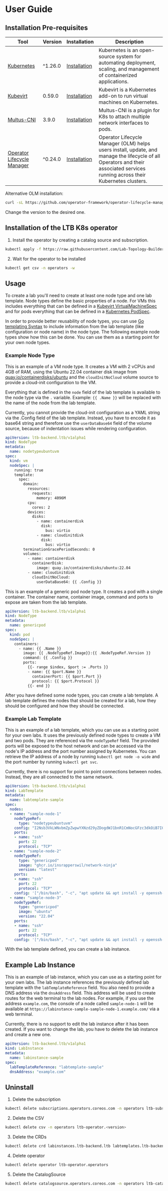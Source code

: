 # User Guide

## Installation Pre-requisites

| Tool | Version | Installation | Description |
| ---- | ------- | ------------ | ----------- |
|[Kubernetes](https://kubernetes.io/)| ^1.26.0 | [Installation](https://kubernetes.io/docs/setup/)| Kubernetes is an open-source system for automating deployment, scaling, and management of containerized applications. |
|[Kubevirt](https://kubevirt.io/) | 0.59.0 | [Installation](https://kubevirt.io/user-guide/#/installation/installation) | Kubevirt is a Kubernetes add-on to run virtual machines on Kubernetes. |
|[Multus-CNI](https://github.com/k8snetworkplumbingwg/multus-cni)| 3.9.0 |  [Installation](https://github.com/k8snetworkplumbingwg/multus-cni/blob/master/docs/quickstart.md)| Multus-CNI is a plugin for K8s to attach multiple network interfaces to pods. |
|[Operator Lifecycle Manager](https://olm.operatorframework.io/)| ^0.24.0 | [Installation](https://github.com/operator-framework/operator-lifecycle-manager/blob/master/doc/install/install.md) | Operator Lifecycle Manager (OLM) helps users install, update, and manage the lifecycle of all Operators and their associated services running across their Kubernetes clusters. |

Alternative OLM installation:

```sh
curl -sL https://github.com/operator-framework/operator-lifecycle-manager/releases/download/v0.25.0/install.sh | bash -s v0.25.0
```

Change the version to the desired one.

## Installation of the LTB K8s operator

1. Install the operator by creating a catalog source and subscription.
```sh
kubectl apply -f https://raw.githubusercontent.com/Lab-Topology-Builder/LTB-K8s-Backend/main/install/catalogsource.yaml -f https://raw.githubusercontent.com/Lab-Topology-Builder/LTB-K8s-Backend/main/install/subscription.yaml
```

2. Wait for the operator to be installed
```sh
kubectl get csv -n operators -w
```

## Usage

To create a lab you'll need to create at least one node type and one lab template.
Node types define the basic properties of a node. For VMs this includes everything that can be defined in a [Kubevirt VirtualMachineSpec](https://kubevirt.io/api-reference/master/definitions.html#_v1_virtualmachinespec) and for pods everything that can be defined in a [Kubernetes PodSpec](https://kubernetes.io/docs/reference/generated/kubernetes-api/v1.26/#podspec-v1-core).

In order to provide better reusability of node types, you can use [Go templating Syntax](https://golang.org/pkg/text/template/) to include information from the lab template (like configuration or node name) in the node type.
The following example node types show how this can be done. You can use them as a starting point for your own node types.

### Example Node Type

This is an example of a VM node type. It creates a VM with 2 vCPUs and 4GB of RAM, using the Ubuntu 22.04 container disk image from [quay.io/containerdisks/ubuntu](https://quay.io/repository/containerdisks/ubuntu?tab=tags) and the `cloudInitNoCloud` volume source to provide a cloud-init configuration to the VM.

Everything that is defined in the `node` field of the lab template is available to the node type via the `.` variable.
Example: `{{ .Name }}` will be replaced with the name of the node from the lab template.

Currently, you cannot provide the cloud-init configuration as a YAML string via the .Config field of the lab template. Instead, you have to encode it as base64 string and therefore use the `userDataBase64` field of the volume source, because of indentation issues while rendering configuration.

```yaml
apiVersion: ltb-backend.ltb/v1alpha1
kind: NodeType
metadata:
  name: nodetypeubuntuvm
spec:
  kind: vm
  nodeSpec: |
    running: true
    template:
      spec:
        domain:
          resources:
            requests:
              memory: 4096M
          cpu:
            cores: 2
          devices:
            disks:
              - name: containerdisk
                disk:
                  bus: virtio
              - name: cloudinitdisk
                disk:
                  bus: virtio
        terminationGracePeriodSeconds: 0
        volumes:
          - name: containerdisk
            containerDisk:
              image: quay.io/containerdisks/ubuntu:22.04
          - name: cloudinitdisk
            cloudInitNoCloud:
              userDataBase64: {{ .Config }}
```

This is an example of a generic pod node type. It creates a pod with a single container. The container name, container image, command and ports to expose are taken from the lab template.

```yaml
apiVersion: ltb-backend.ltb/v1alpha1
kind: NodeType
metadata:
  name: genericpod
spec:
  kind: pod
  nodeSpec: |
    containers:
      - name: {{ .Name }}
        image: {{ .NodeTypeRef.Image}}:{{ .NodeTypeRef.Version }}
        command: {{ .Config }}
        ports:
          {{- range $index, $port := .Ports }}
          - name: {{ $port.Name }}
            containerPort: {{ $port.Port }}
            protocol: {{ $port.Protocol }}
          {{- end }}
```

After you have defined some node types, you can create a lab template.
A lab template defines the nodes that should be created for a lab, how they should be configured and how they should be connected.

### Example Lab Template

This is an example of a lab template, which you can use as a starting point for your own labs.
It uses the previously defined node types to create a VM and two pods. They are referenced via the `nodeTypeRef` field.
The provided ports will be exposed to the host network and can be accessed via the node's IP address and the port number assigned by Kubernetes. You can retrieve the IP address of a node by running `kubectl get node -o wide` and the port number by running `kubectl get svc`.

Currently, there is no support for point to point connections between nodes. Instead, they are all connected to the same network.

```yaml
apiVersion: ltb-backend.ltb/v1alpha1
kind: LabTemplate
metadata:
  name: labtemplate-sample
spec:
  nodes:
  - name: "sample-node-1"
    nodeTypeRef:
      type: "nodetypeubuntuvm"
    config: "I2Nsb3VkLWNvbmZpZwpwYXNzd29yZDogdWJ1bnR1CmNocGFzc3dkOiB7IGV4cGlyZTogRmFsc2UgfQpzc2hfcHdhdXRoOiBUcnVlCnBhY2thZ2VzOgogLSBxZW11LWd1ZXN0LWFnZW50CiAtIGNtYXRyaXgKcnVuY21kOgogLSBbIHN5c3RlbWN0bCwgc3RhcnQsIHFlbXUtZ3Vlc3QtYWdlbnQgXQo="
    ports:
    - name: "ssh"
      port: 22
      protocol: "TCP"
  - name: "sample-node-2"
    nodeTypeRef:
      type: "genericpod"
      image: "ghcr.io/insrapperswil/network-ninja"
      version: "latest"
    ports:
    - name: "ssh"
      port: 22
      protocol: "TCP"
    config: '["/bin/bash", "-c", "apt update && apt install -y openssh-server && service ssh start && sleep 365d"]'
  - name: "sample-node-3"
    nodeTypeRef:
      type: "genericpod"
      image: "ubuntu"
      version: "22.04"
    ports:
    - name: "ssh"
      port: 22
      protocol: "TCP"
    config: '["/bin/bash", "-c", "apt update && apt install -y openssh-server && service ssh start && sleep 365d"]'
```

With the lab template defined, you can create a lab instance.

## Example Lab Instance

This is an example of lab instance, which you can use as a starting point for your own labs.
The lab instance references the previously defined lab template with the `labTemplateReference` field.
You also need to provide a DNS address via the `dnsAddress` field. This address will be used to create routes for the web terminal to the lab nodes.
For example, if you use the address `example.com`, the console of a node called `sample-node-1` will be available at `https://labinstance-sample-sample-node-1.example.com/` via a web terminal.

Currently, there is no support to edit the lab instance after it has been created. If you want to change the lab, you have to delete the lab instance and create a new one.

```yaml
apiVersion: ltb-backend.ltb/v1alpha1
kind: LabInstance
metadata:
  name: labinstance-sample
spec:
  labTemplateReference: "labtemplate-sample"
  dnsAddress: "example.com"
```

## Uninstall

1. Delete the subscription
```sh
kubectl delete subscriptions.operators.coreos.com -n operators ltb-subscription
```

2. Delete the CSV
```sh
kubectl delete csv -n operators ltb-operator.<version>
```

3. Delete the CRDs
```sh
kubectl delete crd labinstances.ltb-backend.ltb labtemplates.ltb-backend.ltb nodetypes.ltb-backend.ltb
```

4. Delete operator
```sh
kubectl delete operator ltb-operator.operators
```

5. Delete the CatalogSource
```sh
kubectl delete catalogsource.operators.coreos.com -n operators ltb-catalog
```
